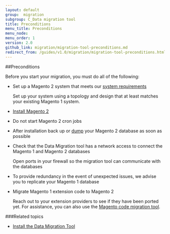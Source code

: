 ```yaml
---
layout: default
group:  migration
subgroup: C_Data migration tool
title: Preconditions
menu_title: Preconditions
menu_node: 
menu_order: 1
version: 2.0
github_link: migration/migration-tool-preconditions.md
redirect_from: /guides/v1.0/migration/migration-tool-preconditions.html
---
```


##Preconditions

Before you start your migration, you must do all of the following:

*	Set up a Magento 2 system that meets our <a href="{{ site.gdeurl }}/install-gde/system-requirements.html">system requirements</a>

	Set up your system using a topology and design that at least matches your existing Magento 1 system.

*	<a href="{{ site.gdeurl }}install-gde/bk-install-guide.html">Install Magento 2</a>

*	Do not start Magento 2 cron jobs

*	After installation back up or <a href="https://dev.mysql.com/doc/refman/5.1/en/mysqldump.html" target="_blank">dump</a> your Magento 2 database as soon as possible

*	Check that the Data Migration tool has a network access to connect the Magento 1 and Magento 2 databases

	Open ports in your firewall so the migration tool can communicate with the databases

*	To provide redundancy in the event of unexpected issues, we advise you to replicate your Magento 1 database

*	Migrate Magento 1 extension code to Magento 2

	Reach out to your extension providers to see if they have been ported yet. For assistance, you can also use the <a href="https://github.com/magento/code-migration/blob/develop/README.md" target="_blank">Magento code migration tool</a>.

###Related topics

* <a href="{{ site.gdeurl }}migration/migration-tool-install.html">Install the Data Migration Tool</a>
